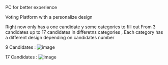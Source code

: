 PC for better experience

Voting Platform with a personalize design 

Right now only has a one candidate y some categories to fill out
From 3 candidates up to 17 candidates in differetns categories ,
Each category has a different design depending on candidates number

9 Candidates :
![image](https://github.com/user-attachments/assets/91fcc340-8ed5-412e-b7d5-e2cefe31a971)

17 Candidates :
![image](https://github.com/user-attachments/assets/bd22e9e1-9829-4d1c-9687-3b3e8ab5eb95)
